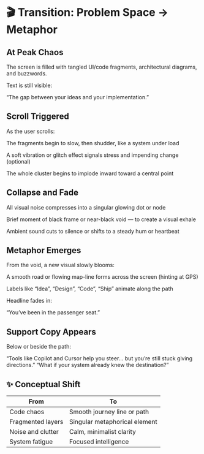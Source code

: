 # 🎬 Transition: Problem Space → Metaphor

## At Peak Chaos

The screen is filled with tangled UI/code fragments, architectural diagrams, and buzzwords.

Text is still visible:

“The gap between your ideas and your implementation.”

## Scroll Triggered

As the user scrolls:

The fragments begin to slow, then shudder, like a system under load

A soft vibration or glitch effect signals stress and impending change (optional)

The whole cluster begins to implode inward toward a central point

## Collapse and Fade

All visual noise compresses into a singular glowing dot or node

Brief moment of black frame or near-black void — to create a visual exhale

Ambient sound cuts to silence or shifts to a steady hum or heartbeat

## Metaphor Emerges

From the void, a new visual slowly blooms:

A smooth road or flowing map-line forms across the screen (hinting at GPS)

Labels like “Idea”, “Design”, “Code”, “Ship” animate along the path

Headline fades in:

“You’ve been in the passenger seat.”

## Support Copy Appears

Below or beside the path:

“Tools like Copilot and Cursor help you steer… but you’re still stuck giving directions.”
“What if your system already knew the destination?”

## ✨ Conceptual Shift

| From              | To                            |
| ----------------- | ----------------------------- |
| Code chaos        | Smooth journey line or path   |
| Fragmented layers | Singular metaphorical element |
| Noise and clutter | Calm, minimalist clarity      |
| System fatigue    | Focused intelligence          |
